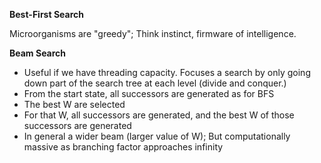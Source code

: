 **Best-First Search**

Microorganisms are "greedy"; Think instinct, firmware of intelligence.

**Beam Search**
- Useful if we have threading capacity. Focuses a search by only going down part of the search tree at each level (divide and conquer.)
- From the start state, all successors are generated as for BFS
- The best W are selected
- For that W, all successors are generated, and the best W of those successors are generated
- In general a wider beam (larger value of W); But computationally massive as branching factor approaches infinity